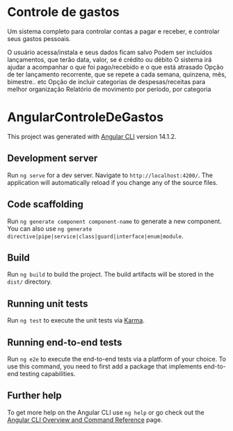 # Controle de gastos

Um sistema completo para controlar contas a pagar e receber, e controlar seus gastos pessoais.

O usuário acessa/instala e seus dados ficam salvo
Podem ser incluídos lançamentos, que terão data, valor, se é crédito ou débito
O sistema irá ajudar a acompanhar o que foi pago/recebido e o que está atrasado
Opção de ter lançamento recorrente, que se repete a cada semana, quinzena, mês, bimestre.. etc
Opção de incluir categorias de despesas/receitas para melhor organização
Relatório de movimento por período, por categoria

# AngularControleDeGastos

This project was generated with [Angular CLI](https://github.com/angular/angular-cli) version 14.1.2.

## Development server

Run `ng serve` for a dev server. Navigate to `http://localhost:4200/`. The application will automatically reload if you change any of the source files.

## Code scaffolding

Run `ng generate component component-name` to generate a new component. You can also use `ng generate directive|pipe|service|class|guard|interface|enum|module`.

## Build

Run `ng build` to build the project. The build artifacts will be stored in the `dist/` directory.

## Running unit tests

Run `ng test` to execute the unit tests via [Karma](https://karma-runner.github.io).

## Running end-to-end tests

Run `ng e2e` to execute the end-to-end tests via a platform of your choice. To use this command, you need to first add a package that implements end-to-end testing capabilities.

## Further help

To get more help on the Angular CLI use `ng help` or go check out the [Angular CLI Overview and Command Reference](https://angular.io/cli) page.
